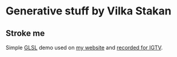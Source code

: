 # Generative stuff by Vilka Stakan

## Stroke me

Simple [GLSL](https://github.com/views-gang/generative/blob/master/stroke_me.fs) demo used on [my website](https://vlks.tk/n) and [recorded for IGTV](https://www.instagram.com/tv/CArr9ARgPjb/). 
